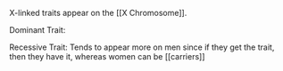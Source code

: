 X-linked traits appear on the [[X Chromosome]]. 

Dominant Trait:

Recessive Trait: Tends to appear more on men since if they get the trait, then they have it, whereas women can be [[carriers]] 